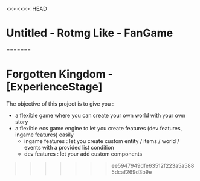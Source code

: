 <<<<<<< HEAD
# Untitled - Rotmg Like - FanGame

=======
# Forgotten Kingdom - [ExperienceStage]
The objective of this project is to give you :
- a flexible game where you can create your own world with your own story
- a flexible ecs game engine to let you create features (dev features, ingame features) easily
  - ingame features : let you create custom entity / items / world / events with a provided list condition
  - dev features : let your add custom components
 
>>>>>>> ee5947949dfe63512f223a5a5885dcaf269d3b9e
